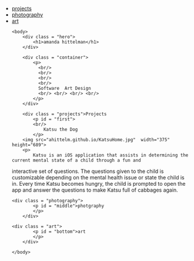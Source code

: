 <html>
 	<head>
        <title>amanda's page</title>
        <link rel="stylesheet" href="style.css" />
	<ul class="tab">
		<li><a href="projects.amandahittelman.me">projects</a>
		<li><a href="#middle">photography</a>
		<li><a href="#bottom">art</a>	

 
    <body>
    	<div class = "hero">
        	<h1>amanda hittelman</h1>
        </div>
	
        <div class = "container">
            <p>
           	  <br/>
              <br/>
              <br/>
              <br/>
              Software  Art Design
              <br/> <br/> <br/> <br/>
            </p>
        </div>
	
        <div class = "projects">Projects
            <p id = "first">
	    	<br/>
              	Katsu the Dog
            </p>
	    <img src="ahittelm.github.io/KatsuHome.jpg"  width="375" height="689">
	    <p>
	    	Katsu is an iOS application that assists in determining the current mental state of a child through a fun and
interactive set of questions. The questions given to the child is customizable depending on the mental health issue or state the child is in. Every time Katsu becomes hungry, the child is prompted to open the app and answer the questions to make Katsu full of cabbages again.
        </div>
	
	<div class = "photography">
            <p id = "middle">photgraphy
            </p>
        </div>
	
	<div class = "art">
            <p id = "bottom">art
            </p>
        </div>

    </body>

